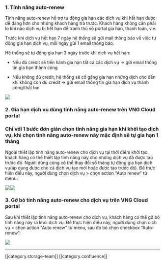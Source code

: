
### 1. Tính năng auto-renew
Tính năng auto-renew hỗ trợ tự động gia hạn các dịch vụ khi hết hạn được dễ dàng hơn cho những khách hàng trả trước. Khách hàng không cần phải lo khi nào dịch vụ bị hết hạn để tranh thủ vô portal gia hạn, thanh toán, v.v.

Trước khi dịch vụ hết hạn 7 ngày hệ thống sẽ gửi mail thông báo về việc tự động gia hạn dịch vụ, mỗi ngày gửi 1 email thông báo.

Hệ thống sẽ tự động gia hạn 3 ngày trước khi dịch vụ hết hạn:


* Nếu đủ credit sẽ tiến hành gia hạn tất cả các dịch vụ → gửi email thông tin gia hạn thành công


* Nếu không đủ credit, hệ thống sẽ cố gắng gia hạn những dịch cho đến khi không còn đủ credit → gửi email thông tin gia hạn dịch vụ thành công/thất bại 



![](images/storage/image2022-4-27_10-26-39.png)




### 2. Gia hạn dịch vụ dùng tính năng auto-renew trên VNG Cloud portal

### Chỉ với 1 bước đơn giản chọn tính năng gia hạn khi khởi tạo dịch vụ, khi chọn tính năng auto-renew này mặc định sẽ tự gia hạn 1 tháng
Ngoài thiết lập tính năng auto-renew cho dịch vụ tại thời điểm khởi tạo, khách hàng có thể thiết lập tính năng này cho những dịch vụ đã được tạo trước đó. Người dùng cũng có thể thay đổi số tháng tự động gia hạn dịch vụ(áp dụng được cho cả dịch vụ tạo mới hoặc được tạo trước đó). Để thực hiện điều này, người dùng chọn dịch vụ > chọn action "Auto renew" từ menu:

![](images/storage/image2022-4-27_10-27-14.png)![](images/storage/image2022-4-27_10-27-44.png)


### 3. Gỡ bỏ tính năng auto-renew cho dịch vụ trên VNG Cloud portal
Sau khi thiết lập tính năng auto-renew cho dịch vụ, khách hàng có thể gỡ bỏ tính năng này ra khỏi dịch vụ. Để thực hiện điều này, người dùng chọn dịch vụ > chọn action "Auto renew" từ menu, sau đó bỏ chọn checkbox “Auto-renew”:

![](images/storage/image2022-4-27_10-29-9.png)





*****

[[category.storage-team]] 
[[category.confluence]] 
